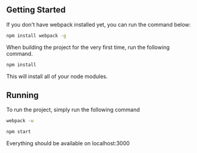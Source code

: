 ## Getting Started
If you don't have webpack installed yet, you can run the command below:
```bash
npm install webpack -g
```


When building the project for the very first time, run the following command.
```bash
npm install
```

This will install all of your node modules.

## Running
To run the project, simply run the following command
```bash
webpack -w
```
```bash
npm start
```

Everything should be available on localhost:3000
